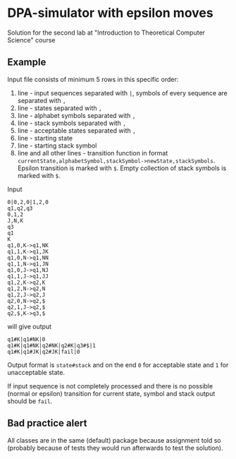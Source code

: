 DPA-simulator with epsilon moves
=============

Solution for the second lab at "Introduction to Theoretical Computer Science" course

Example
------

Input file consists of minimum 5 rows in this specific order:

1. line - input sequences separated with `|`, symbols of every sequence are separated with `,`
2. line - states separated with `,`
3. line - alphabet symbols separated with `,`
4. line - stack symbols separated with `,`
5. line - acceptable states separated with `,`
6. line - starting state
7. line - starting stack symbol
8. line and all other lines - transition function in format `currentState,alphabetSymbol,stackSymbol->newState,stackSymbols`. Epsilon transition is marked with `$`.
Empty collection of stack symbols is marked with `$`.

Input

    0|0,2,0|1,2,0
    q1,q2,q3
    0,1,2
    J,N,K
    q3
    q1
    K
    q1,0,K->q1,NK
    q1,1,K->q1,JK
    q1,0,N->q1,NN
    q1,1,N->q1,JN
    q1,0,J->q1,NJ
    q1,1,J->q1,JJ
    q1,2,K->q2,K
    q1,2,N->q2,N
    q1,2,J->q2,J
    q2,0,N->q2,$
    q2,1,J->q2,$
    q2,$,K->q3,$
    
will give output

    q1#K|q1#NK|0
    q1#K|q1#NK|q2#NK|q2#K|q3#$|1
    q1#K|q1#JK|q2#JK|fail|0
    
Output format is `state#stack` and on the end `0` for acceptable state and `1` for unacceptable state.

If input sequence is not completely processed and there is no possible (normal or epsilon) transition for current state, symbol and stack 
output should be `fail`.

    
Bad practice alert
------
All classes are in the same (default) package because assignment told so (probably because of tests they would run afterwards to test the solution).
